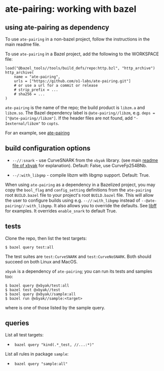 # ate-pairing: working with bazel

## using ate-pairing as dependency

To use `ate-pairing` in a non-bazel project, follow the instructions in the main readme file.

To use `ate-pairing` in a Bazel project, add the following to the WORKSPACE file:

```
load("@bazel_tools//tools/build_defs/repo:http.bzl", "http_archive")
http_archive(
    name = "ate-pairing",
    urls = ["https://github.com/o1-labs/ate-pairing.git"]
    # or use a url for a commit or release
    # strip_prefix = ...
    # sha256 = ...
)
```

`ate-pairing` is the name of the repo; the build product is `libzm.a`
and `libzm.so`. The Bazel dependency label is `@ate-pairing//libzm`, e.g.
`deps = ["@ate-pairing//libzm"]`. If the header files are not
found, add `"-Iexternal/libzm"` to `copts`.

For an example, see [ate-pairing](https://github.com/o1-labs/ate-pairing/blob/snarky/BUILD.bazel)

## build configuration options

* `--//:snark` - use CurveSNARK from the `xbyak` library. (see main
  [readme file of xbyak](https://github.com/o1-labs/xbyak) for
  explanation). Default: False, use CurveFp254BNb.

* `--/:with_libgmp` - compile libzm with libgmp support.  Default: True.

When using `ate-pairing` as a dependency in a Bazelized project, you may
copy the `bool_flag` and `config_setting` definitions from the `ate-pairing`
root `BUILD.bazel` file to your project's root `BUILD.bazel` file.
This will allow the user to configure builds using e.g.
`--//:with_libgmp` instead of `--@ate-pairing//:with_libgmp`. It also allows
you to override the defaults. See
[libff](https://github.com/o1-labs/libff/blob/snarky/BUILD.bazel)
for examples. It overrides `enable_snark` to default True.

## tests

Clone the repo, then list the test targets:

```
$ bazel query test:all
```

The test suites are `test:CurveSNARK` and `test:CurveNoSNARK`. Both
should succeed on both Linux and MacOS.

`xbyak` is a dependency of `ate-pairing`; you can run its tests and samples too:

```
$ bazel query @xbyak/test:all
$ bazel test @xbyak//test
$ bazel query @xbyak//sample:all
$ bazel run @xbyak//sample:<target>
```

where <target> is one of those listed by the sample query.

## queries

List all test targets:

* ` bazel query "kind(.*_test, //...:*)"`

List all rules in package `sample`:

* ` bazel query "sample:all"`

